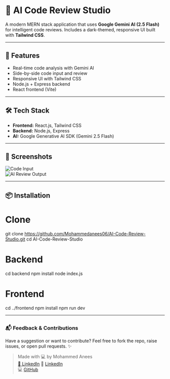 # 🧠 AI Code Review Studio

A modern MERN stack application that uses **Google Gemini AI (2.5 Flash)** for intelligent code reviews. Includes a dark-themed, responsive UI built with **Tailwind CSS**.

---

## 🚀 Features

- Real-time code analysis with Gemini AI  
- Side-by-side code input and review  
- Responsive UI with Tailwind CSS  
- Node.js + Express backend  
- React frontend (Vite)

---

## 🛠 Tech Stack

- **Frontend:** React.js, Tailwind CSS  
- **Backend:** Node.js, Express  
- **AI:** Google Generative AI SDK (Gemini 2.5 Flash)

---

## 📸 Screenshots

![Code Input](https://github.com/user-attachments/assets/89eaa5b1-873e-497a-8fa5-a1d3b1b15b5b)  
![AI Review Output](https://github.com/user-attachments/assets/b31fdde5-f952-494c-82d4-991aabde471d)

---

## 📦 Installation


# Clone
git clone https://github.com/Mohammedanees06/AI-Code-Review-Studio.git
cd AI-Code-Review-Studio

# Backend
cd backend
npm install
node index.js

# Frontend
cd ../frontend
npm install
npm run dev

---
## 



### 📬 Feedback & Contributions

Have a suggestion or want to contribute? Feel free to fork the repo, raise issues, or open pull requests. ✨



> Made with 💻 by Mohammed Anees  
> [🔗 LinkedIn](https://linkedin.com/in/mohammedaneesdev)
🔗 [LinkedIn](https://linkedin.com/in/mohammedaneesdev)  
💻 [GitHub](https://github.com/Mohammedanees06)
